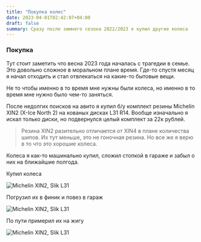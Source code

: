 ```yaml
---
title: "Покупка колес"
date: 2023-04-01T02:42:07+04:00
draft: false
summary: Сразу после зимнего сезона 2022/2023 я купил другие колеса
---
```



### Покупка

Тут стоит заметить что весна 2023 года началась с трагедии в семье. Это довольно сложное в моральном плане время. Где-то спустя месяц я начал отходить и стал отвлекаться на какие-то бытовые вещи.

Не то чтобы именно в то время мне нужны были колеса, но именно в то время мне нужно было чем-то заняться.

После недолгих поисков на авито я купил б/у комплект резины Michelin XIN2 (X-Ice North 2) на кованых дисках L31 R14. Вообще изначально я искал только диски, но подвернулся целый комплект за 22к рублей.

> Резина XIN2 разительно отличается от XIN4 в плане количества шипов. Их тут меньше, это не гоночная резина. Но все же я верю в то что это хорошие колеса.

Колеса я как-то машинально купил, сложил стопкой в гараже и забыл о них на ближайшие полгода.

Купил колеса

![Michelin XIN2, Slik L31](/uploads/april_wheels_1.jpg)

Погрузил их в финик и повез в гараж

![Michelin XIN2, Slik L31](/uploads/april_wheels_2.jpg)

По пути примерил их на жигу

![Michelin XIN2, Slik L31](/uploads/april_wheels_3.jpg)
